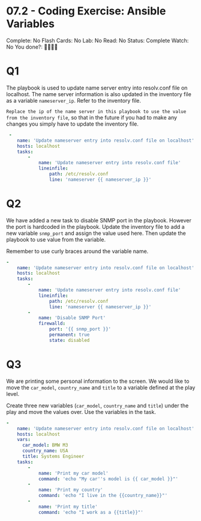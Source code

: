 # 07.2 - Coding Exercise: Ansible Variables

Complete: No
Flash Cards: No
Lab: No
Read: No
Status: Complete
Watch: No
You done?: 🌚🌚🌚🌚

# Q1

The playbook is used to update name server entry into resolv.conf file on localhost. The name server information is also updated in the inventory file as a variable `nameserver_ip`. Refer to the inventory file.

`Replace the ip of the name server in this playbook to use the value from the inventory file`, so that in the future if you had to make any changes you simply have to update the inventory file.

```yaml
 -
    name: 'Update nameserver entry into resolv.conf file on localhost'
    hosts: localhost
    tasks:
        -
            name: 'Update nameserver entry into resolv.conf file'
            lineinfile:
                path: /etc/resolv.conf
                line: 'nameserver {{ nameserver_ip }}'
```

# Q2

We have added a new task to disable SNMP port in the playbook. However the port is hardcoded in the playbook. Update the inventory file to add a new variable `snmp_port` and assign the value used here. Then update the playbook to use value from the variable.

Remember to use curly braces around the variable name.

```yaml
-
    name: 'Update nameserver entry into resolv.conf file on localhost'
    hosts: localhost
    tasks:
        -
            name: 'Update nameserver entry into resolv.conf file'
            lineinfile:
                path: /etc/resolv.conf
                line: 'nameserver {{ nameserver_ip }}'
        -
            name: 'Disable SNMP Port'
            firewalld:
                port: '{{ snmp_port }}'
                permanent: true
                state: disabled
```

# Q3

We are printing some personal information to the screen. We would like to move the `car_model`, `country_name` and `title` to a variable defined at the play level.

Create three new variables (`car_model`, `country_name` and `title`) under the play and move the values over. Use the variables in the task.

```yaml
-
    name: 'Update nameserver entry into resolv.conf file on localhost'
    hosts: localhost
    vars:
      car_model: BMW M3
      country_name: USA
      title: Systems Engineer
    tasks:
        -
            name: 'Print my car model'
            command: 'echo "My car''s model is {{ car_model }}"'
        -
            name: 'Print my country'
            command: 'echo "I live in the {{country_name}}"'
        -
            name: 'Print my title'
            command: 'echo "I work as a {{title}}"'
```
